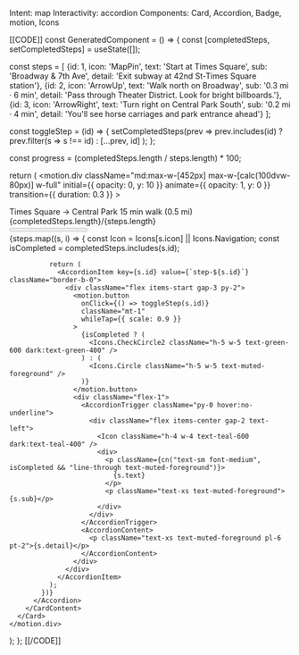 Intent: map
Interactivity: accordion
Components: Card, Accordion, Badge, motion, Icons

[[CODE]]
const GeneratedComponent = () => {
  const [completedSteps, setCompletedSteps] = useState([]);
  
  const steps = [
    {id: 1, icon: 'MapPin', text: 'Start at Times Square', sub: 'Broadway & 7th Ave', detail: 'Exit subway at 42nd St-Times Square station'},
    {id: 2, icon: 'ArrowUp', text: 'Walk north on Broadway', sub: '0.3 mi · 6 min', detail: 'Pass through Theater District. Look for bright billboards.'},
    {id: 3, icon: 'ArrowRight', text: 'Turn right on Central Park South', sub: '0.2 mi · 4 min', detail: 'You\'ll see horse carriages and park entrance ahead'}
  ];
  
  const toggleStep = (id) => {
    setCompletedSteps(prev => 
      prev.includes(id) ? prev.filter(s => s !== id) : [...prev, id]
    );
  };
  
  const progress = (completedSteps.length / steps.length) * 100;
  
  return (
    <motion.div
      className="md:max-w-[452px] max-w-[calc(100dvw-80px)] w-full"
      initial={{ opacity: 0, y: 10 }}
      animate={{ opacity: 1, y: 0 }}
      transition={{ duration: 0.3 }}
    >
      <Card className="bg-gradient-to-br from-teal-50/50 to-teal-100/30 dark:from-teal-950/50 dark:to-teal-900/30">
        <CardHeader>
          <div className="flex items-start justify-between">
            <div>
              <CardTitle>Times Square → Central Park</CardTitle>
              <CardDescription>15 min walk (0.5 mi)</CardDescription>
            </div>
            <Badge variant="secondary">
              {completedSteps.length}/{steps.length}
            </Badge>
          </div>
          <div className="mt-3">
            <Progress value={progress} className="h-2" />
          </div>
        </CardHeader>
        <CardContent>
          <Accordion type="single" collapsible className="w-full">
            {steps.map((s, i) => {
              const Icon = Icons[s.icon] || Icons.Navigation;
              const isCompleted = completedSteps.includes(s.id);
              
              return (
                <AccordionItem key={s.id} value={`step-${s.id}`} className="border-b-0">
                  <div className="flex items-start gap-3 py-2">
                    <motion.button
                      onClick={() => toggleStep(s.id)}
                      className="mt-1"
                      whileTap={{ scale: 0.9 }}
                    >
                      {isCompleted ? (
                        <Icons.CheckCircle2 className="h-5 w-5 text-green-600 dark:text-green-400" />
                      ) : (
                        <Icons.Circle className="h-5 w-5 text-muted-foreground" />
                      )}
                    </motion.button>
                    <div className="flex-1">
                      <AccordionTrigger className="py-0 hover:no-underline">
                        <div className="flex items-center gap-2 text-left">
                          <Icon className="h-4 w-4 text-teal-600 dark:text-teal-400" />
                          <div>
                            <p className={cn("text-sm font-medium", isCompleted && "line-through text-muted-foreground")}>
                              {s.text}
                            </p>
                            <p className="text-xs text-muted-foreground">{s.sub}</p>
                          </div>
                        </div>
                      </AccordionTrigger>
                      <AccordionContent>
                        <p className="text-xs text-muted-foreground pl-6 pt-2">{s.detail}</p>
                      </AccordionContent>
                    </div>
                  </div>
                </AccordionItem>
              );
            })}
          </Accordion>
        </CardContent>
      </Card>
    </motion.div>
  );
};
[[/CODE]]

